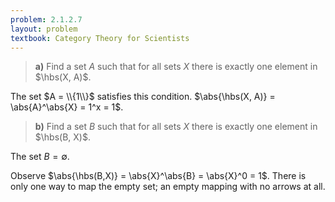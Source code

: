 ```yaml
---
problem: 2.1.2.7
layout: problem
textbook: Category Theory for Scientists
---
```


> **a)** Find a set $A$ such that for all sets $X$ there is exactly one element
> in $\hbs(X, A)$.

The set $A = \\{1\\}$ satisfies this condition. 
$\abs{\hbs(X, A)} = \abs{A}^\abs{X} = 1^x = 1$.

> **b)** Find a set $B$ such that for all sets $X$ there is exactly one element
> in $\hbs(B, X)$.

The set $B = \emptyset$.

Observe $\abs{\hbs(B,X)} = \abs{X}^\abs{B} = \abs{X}^0 = 1$.
There is only one way to map the empty set; an empty mapping with no arrows
at all.

